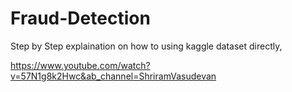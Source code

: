# Fraud-Detection

Step by Step explaination on how to using kaggle dataset directly, 

https://www.youtube.com/watch?v=57N1g8k2Hwc&ab_channel=ShriramVasudevan


